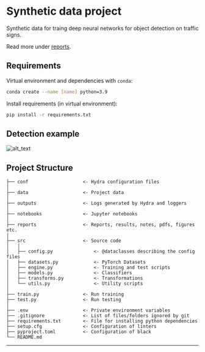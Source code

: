 Synthetic data project
==============================

Synthetic data for traing deep neural networks for object detection on traffic signs.

Read more under [reports](reports).


## Requirements
Virtual environment and dependencies with `conda`:
```bash
conda create --name [name] python=3.9
```

Install requirements (in virtual environment): 
```bash
pip install -r requirements.txt
```

## Detection example
![alt_text](https://https://github.com/tschiolborg/synthetic_data_project/blob/master/reports/images/detection_example.png)



## Project Structure


```
├── conf                    <- Hydra configuration files
│
├── data                    <- Project data
│
├── outputs                 <- Logs generated by Hydra and loggers
│
├── notebooks               <- Jupyter notebooks
│
├── reports                 <- Reports, results, notes, pdfs, figures etc.
│
├── src                     <- Source code
│   │
│   ├── config.py               <- @dataclasses describing the config files
│   ├── datasets.py             <- PyTorch Datasets
│   ├── engine.py               <- Training and test scripts
│   ├── models.py               <- Classifiers
│   ├── transforms.py           <- Transformations
│   └── utils.py                <- Utility scripts
│
├── train.py                <- Run training
├── test.py                 <- Run testing
│
├── .env                    <- Private environment variables
├── .gitignore              <- List of files/folders ignored by git
├── requirements.txt        <- File for installing python dependencies
├── setup.cfg               <- Configuration of linters
├── pyproject.toml          <- Configuration of black
└── README.md
```


--------



